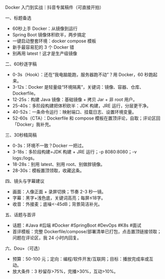 Docker 入门到实战｜抖音专属稿件（可直接开拍）

一、标题备选
- 60秒上手 Docker：从镜像到运行
- Spring Boot 镜像体积砍半，两步搞定
- 一键启动整套环境：docker compose 模板
- 新手最容易犯的 3 个 Docker 错
- 别再用 latest！这才是生产级镜像

二、60秒逐字稿
- 0-3s（Hook）：还在“我电脑能跑，服务器跑不动”？用 Docker，60 秒跑起来。
- 3-12s：Docker 是轻量级“环境隔离”，关键词：镜像、容器、仓库、Dockerfile。
- 12-25s：构建 Java 镜像：基础镜像 + 拷贝 Jar + 非 root 用户。
- 25-40s：多阶段构建把体积砍半：JDK 构建，JRE 运行，分层更干净。
- 40-52s：一条命令运行：映射端口、挂载日志、设置环境变量。
- 52-60s（CTA）：Dockerfile 和 compose 模板在置顶评论，自取；评论区回「Docker」我补充。

三、30秒精简稿
- 0-3s：环境不一致？Docker 一把过。
- 3-18s：多阶段构建=JDK 构建 + JRE 运行；-p 8080:8080；-v logs:/logs。
- 18-28s：别用 latest、别用 root、别做胖镜像。
- 28-30s：模板置顶领取，收藏这条。

四、镜头与字幕建议
- 画面：人像正面 + 录屏切换；节奏 2-3 秒一镜。
- 字幕：黑字+浅色底，关键词高亮；每屏≤18字。
- 收音：外接麦；底噪<-45dB；背景简洁补光。

五、话题与首评
- 话题：#Java #后端 #Docker #SpringBoot #DevOps #K8s #面试
- 首评模板：完整 Dockerfile/compose/部署清单已打包，点击置顶链接领取；问题在评论区，我 24 小时内回复。

六、Dou+（可选）
- 预算：50-100 元；定向：编程/软件开发/互联网；目标：播放完成率或互动。
- 放大条件：3 秒留存>75%，完播>30%，互动>10%。


